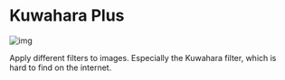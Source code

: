 # Kuwahara Plus
![img](https://img.itch.zone/aW1nLzExMTU2MzUwLnBuZw==/original/HgHLPg.png "logo")

Apply different filters to images. Especially the Kuwahara filter, which is hard to find on the internet. 
